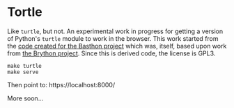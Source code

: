 # Tortle

Like `turtle`, but not. An experimental work in progress for getting a version
of Python's `turtle` module to work in the browser. This work started from the
[code created for the Basthon project](https://framagit.org/basthon/basthon-kernel/-/tree/master/packages/kernel-python3/src/modules/turtle)
which was, itself, based upon work from [the Brython project](https://brython.info/).
Since this is derived code, the license is GPL3.

```
make turtle
make serve
```

Then point to: https://localhost:8000/

More soon...

